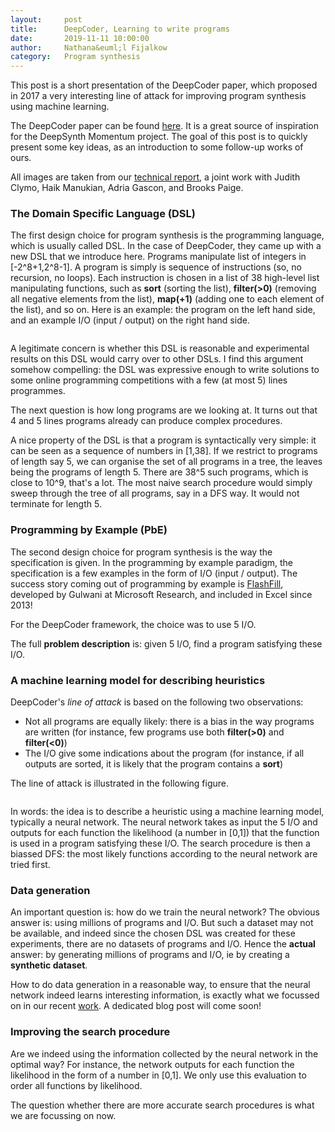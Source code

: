 ```yaml
---
layout:     post
title:      DeepCoder, Learning to write programs
date:       2019-11-11 10:00:00
author:     Nathana&euml;l Fijalkow
category:   Program synthesis
---
```


<p class="intro"><span class="dropcap">T</span>his post is a short presentation of the DeepCoder paper, which proposed in 2017 a very interesting line of attack for improving program synthesis using machine learning.</p>

The DeepCoder paper can be found [here](https://arxiv.org/abs/1611.01989). It is a great source of inspiration for the DeepSynth Momentum project.
The goal of this post is to quickly present some key ideas, as an introduction to some follow-up works of ours.

All images are taken from our [technical report](https://arxiv.org/abs/1911.02624), a joint work with Judith Clymo, Haik Manukian, Adria Gascon, and Brooks Paige.

### The Domain Specific Language (DSL)
The first design choice for program synthesis is the programming language, which is usually called DSL.
In the case of DeepCoder, they came up with a new DSL that we introduce here.
Programs manipulate list of integers in [-2^8+1,2^8-1]. A program is simply is sequence of instructions (so, no recursion, no loops).
Each instruction is chosen in a list of 38 high-level list manipulating functions, such as **sort** (sorting the list), **filter(>0)** (removing all negative elements from the list), **map(+1)** (adding 
one to each element of the list), and so on.
Here is an example: the program on the left hand side, and an example I/O (input / output) on the right hand side.

<figure>
	<img src="{{ '/images/deepcoder_example.png' | prepend: site.baseurl }}" alt=""> 
</figure>

A legitimate concern is whether this DSL is reasonable and experimental results on this DSL would carry over to other DSLs.
I find this argument somehow compelling: the DSL was expressive enough to write solutions to some online programming competitions with a few (at most 5) lines programmes.

The next question is how long programs are we looking at. It turns out that 4 and 5 lines programs already can produce complex procedures.

A nice property of the DSL is that a program is syntactically very simple: it can be seen as a sequence of numbers in [1,38]. 
If we restrict to programs of length say 5, we can organise the set of all programs in a tree, the leaves being the programs of length 5.
There are 38^5 such programs, which is close to 10^9, that's a lot.
The most naive search procedure would simply sweep through the tree of all programs, say in a DFS way. It would not terminate for length 5.

### Programming by Example (PbE)
The second design choice for program synthesis is the way the specification is given.
In the programming by example paradigm, the specification is a few examples in the form of I/O (input / output).
The success story coming out of programming by example is [FlashFill](https://www.microsoft.com/en-us/research/blog/flash-fill-gives-excel-smart-charge/), developed by Gulwani at Microsoft Research, and included in Excel since 2013!

For the DeepCoder framework, the choice was to use 5 I/O.

The full **problem description** is: given 5 I/O, find a program satisfying these I/O.

### A machine learning model for describing heuristics
DeepCoder's _line of attack_ is based on the following two observations:
* Not all programs are equally likely: there is a bias in the way programs are written (for instance, few programs use both **filter(>0)** and **filter(<0)**)
* The I/O give some indications about the program (for instance, if all outputs are sorted, it is likely that the program contains a **sort**)

The line of attack is illustrated in the following figure.
<figure>
	<img src="{{ '/images/deepcoder.png' | prepend: site.baseurl }}" alt=""> 
</figure>
In words: the idea is to describe a heuristic using a machine learning model, typically a neural network.
The neural network takes as input the 5 I/O and outputs for each function the likelihood (a number in [0,1]) that the function is used in a program satisfying these I/O.
The search procedure is then a biassed DFS: the most likely functions according to the neural network are tried first.

### Data generation
An important question is: how do we train the neural network?
The obvious answer is: using millions of programs and I/O. 
But such a dataset may not be available, and indeed since the chosen DSL was created for these experiments, there are no datasets of programs and I/O.
Hence the **actual** answer: by generating millions of programs and I/O, ie by creating a **synthetic dataset**.

How to do data generation in a reasonable way, to ensure that the neural network indeed learns interesting information, is exactly what we focussed on in our recent [work](https://arxiv.org/abs/1911.02624). A dedicated blog post will come soon!

### Improving the search procedure
Are we indeed using the information collected by the neural network in the optimal way?
For instance, the network outputs for each function the likelihood in the form of a number in [0,1]. 
We only use this evaluation to order all functions by likelihood.

The question whether there are more accurate search procedures is what we are focussing on now.


